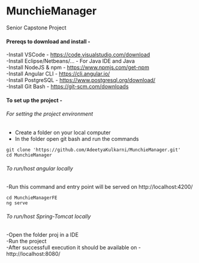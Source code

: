 # MunchieManager
Senior Capstone Project

#### Prereqs to download and install -


-Install VSCode - https://code.visualstudio.com/download  
-Install Eclipse/Netbeans/... - For Java IDE and Java  
-Install NodeJS & npm - https://www.npmjs.com/get-npm  
-Install Angular CLI - https://cli.angular.io/  
-Install PostgreSQL - https://www.postgresql.org/download/  
-Install Git Bash - https://git-scm.com/downloads  


#### To set up the project - 

###### For setting the project environment 
- Create a folder on your local computer
- In the folder open git bash and run the commands
```
git clone 'https://github.com/AdeetyaKulkarni/MunchieManager.git'
cd MunchieManager
```

###### To run/host angular locally 
-Run this command and entry point will be served on http://localhost:4200/
```
cd MunchieManagerFE
ng serve
```

###### To run/host Spring-Tomcat locally
-Open the folder proj in a IDE  
-Run the project  
-After successfull execution it should be available on - http://localhost:8080/  
